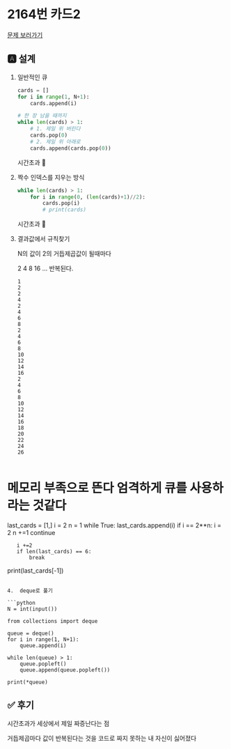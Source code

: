 # 2164번 카드2
[문제 보러가기]()

## 🅰 설계

1. 일반적인 큐

   ```python
   cards = []
   for i in range(1, N+1):
       cards.append(i)
   
   # 한 장 남을 때까지
   while len(cards) > 1:
       # 1. 제일 위 버린다
       cards.pop(0)
       # 2. 제일 위 아래로
       cards.append(cards.pop(0))
   ```

   시간초과 :face_with_head_bandage:

2. 짝수 인덱스를 지우는 방식

   ```python
   while len(cards) > 1:
       for i in range(0, (len(cards)+1)//2):
           cards.pop(i)
           # print(cards)
   ```

   시간초과 :face_with_head_bandage:

3. 결과값에서 규칙찾기

   N의 값이 2의 거듭제곱값이 될때마다

   2 4 8 16 ... 반복된다.

   ```
   1
   2
   2
   4
   2
   4
   6
   8
   2
   4
   6
   8
   10
   12
   14
   16
   2
   4
   6
   8
   10
   12
   14
   16
   18
   20
   22
   24
   26
   ```

   ```python
# 메모리 부족으로 뜬다 엄격하게 큐를 사용하라는 것같다
   last_cards = [1,]
   i = 2
   n = 1
   while True:
       last_cards.append(i)
       if i == 2**n:
           i = 2
           n +=1
           continue
       
       i +=2 
       if len(last_cards) == 6:
           break
   
   
   print(last_cards[-1])
   ```
   
4.  deque로 풀기

   ```python
   N = int(input())
   
   from collections import deque
   
   queue = deque()
   for i in range(1, N+1):
       queue.append(i)
       
   while len(queue) > 1:
       queue.popleft()
       queue.append(queue.popleft())
   
   print(*queue)
   ```

   

## ✅ 후기

시간초과가 세상에서 제일 짜증난다는 점

거듭제곱마다 값이 반복된다는 것을 코드로 짜지 못하는 내 자신이 싫어졌다